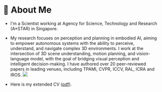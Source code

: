 # 🤖 About Me
- I'm a Scientist working at Agency for Science, Technology and Research (A*STAR) in Singapore. 

- My research focuses on perception and planning in embodied AI, aiming to empower autonomous systems with the ability to perceive, understand, and navigate complex 3D environments. I work at the intersection of 3D scene understanding, motion planning, and vision-language model, with the goal of bridging visual perception and intelligent decision-making. I have authored over 20 peer-reviewed papers in leading venues, including TPAMI, CVPR, ICCV, RAL, ICRA and IROS. <a href='https://scholar.google.com/citations?user=kl3niOYAAAAJ&hl=en'><img src="https://img.shields.io/endpoint?logo=Google%20Scholar&url=https%3A%2F%2Fcdn.jsdelivr.net%2Fgh%2FChen-Xieyuanli%2Fchen-xieyuanli.github.io@google-scholar-stats%2Fgs_data_shieldsio.json&labelColor=f6f6f6&color=9cf&style=flat&label=Google%20Scholar"></a>

- Here is my extended CV ([pdf](cv/chen_cv.pdf)).


